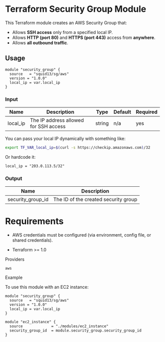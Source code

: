 # Terraform Security Group Module

This Terraform module creates an AWS Security Group that:

- Allows **SSH access** only from a specified local IP.
- Allows **HTTP (port 80)** and **HTTPS (port 443)** access from **anywhere**.
- Allows **all outbound traffic**.

## Usage

```hcl
module "security_group" {
  source   = "squid13/sg/aws"
  version = "1.0.0"
  local_ip = var.local_ip
}
```
### Input
| Name      | Description                           | Type   | Default | Required |
| --------- | ------------------------------------- | ------ | ------- | -------- |
| local\_ip | The IP address allowed for SSH access | string | n/a     | yes      |

You can pass your local IP dynamically with something like:

```bash
export TF_VAR_local_ip=$(curl -s https://checkip.amazonaws.com)/32
```

Or hardcode it:

```hcl
local_ip = "203.0.113.5/32"
```

### Output
| Name                | Description                          |
| ------------------- | ------------------------------------ |
| security\_group\_id | The ID of the created security group |


# Requirements

- AWS credentials must be configured (via environment, config file, or shared credentials).

- Terraform >= 1.0

Providers

    aws

Example

To use this module with an EC2 instance:

```hcl
module "security_group" {
  source   = "squid13/sg/aws"
  version = "1.0.0"
  local_ip = var.local_ip
}

module "ec2_instance" {
  source             = "./modules/ec2_instance"
  security_group_id  = module.security_group.security_group_id
}
```